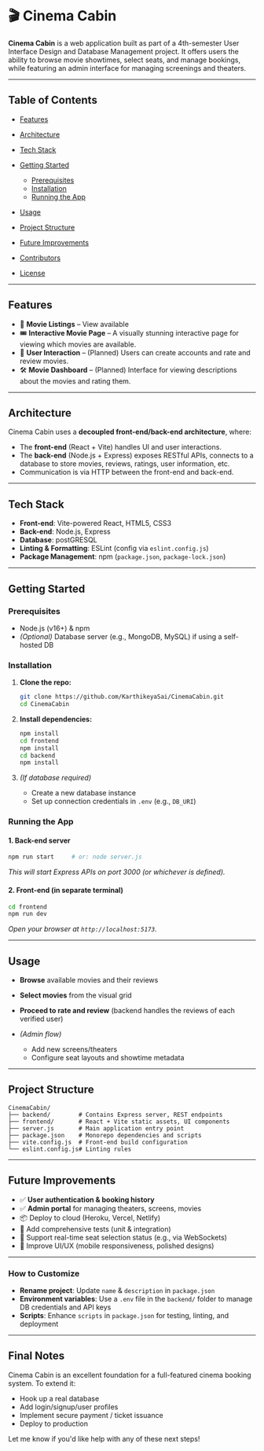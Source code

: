 # 🎬 Cinema Cabin

**Cinema Cabin** is a web application built as part of a 4th-semester User Interface Design and Database Management project. It offers users the ability to browse movie showtimes, select seats, and manage bookings, while featuring an admin interface for managing screenings and theaters.

---

## Table of Contents

* [Features](#features)
* [Architecture](#architecture)
* [Tech Stack](#tech-stack)
* [Getting Started](#getting-started)

  * [Prerequisites](#prerequisites)
  * [Installation](#installation)
  * [Running the App](#running-the-app)
* [Usage](#usage)
* [Project Structure](#project-structure)
* [Future Improvements](#future-improvements)
* [Contributors](#contributors)
* [License](#license)

---

## Features

* 📅 **Movie Listings** – View available
* 🎟️ **Interactive Movie Page** – A visually stunning interactive page for viewing which movies are available.
* 👤 **User Interaction** – (Planned) Users can create accounts and rate and review movies.
* 🛠️ **Movie Dashboard** – (Planned) Interface for viewing descriptions about the movies and rating them.

---

## Architecture

Cinema Cabin uses a **decoupled front-end/back-end architecture**, where:

* The **front-end** (React + Vite) handles UI and user interactions.
* The **back-end** (Node.js + Express) exposes RESTful APIs, connects to a database to store movies, reviews, ratings, user information, etc.
* Communication is via HTTP between the front-end and back-end.

---

## Tech Stack

* **Front-end**: Vite-powered React, HTML5, CSS3
* **Back-end**: Node.js, Express
* **Database**: postGRESQL
* **Linting & Formatting**: ESLint (config via `eslint.config.js`)
* **Package Management**: npm (`package.json`, `package-lock.json`)

---

## Getting Started

### Prerequisites

* Node.js (v16+) & npm
* *(Optional)* Database server (e.g., MongoDB, MySQL) if using a self-hosted DB

### Installation

1. **Clone the repo:**

   ```bash
   git clone https://github.com/KarthikeyaSai/CinemaCabin.git
   cd CinemaCabin
   ```
2. **Install dependencies:**

   ```bash
   npm install
   cd frontend
   npm install
   cd backend
   npm install
   ```
3. *(If database required)*

   * Create a new database instance
   * Set up connection credentials in `.env` (e.g., `DB_URI`)

### Running the App

#### 1. Back-end server

```bash
npm run start     # or: node server.js
```

*This will start Express APIs on port 3000 (or whichever is defined).*

#### 2. Front-end (in separate terminal)

```bash
cd frontend
npm run dev
```

*Open your browser at `http://localhost:5173`.*

---

## Usage

* **Browse** available movies and their reviews
* **Select movies** from the visual grid
* **Proceed to rate and review** (backend handles the reviews of each verified user)
* *(Admin flow)*

  * Add new screens/theaters
  * Configure seat layouts and showtime metadata

---

## Project Structure

```
CinemaCabin/
├── backend/        # Contains Express server, REST endpoints
├── frontend/       # React + Vite static assets, UI components
├── server.js       # Main application entry point
├── package.json    # Monorepo dependencies and scripts
├── vite.config.js  # Front-end build configuration
└── eslint.config.js# Linting rules
```

---

## Future Improvements

* ✅ **User authentication & booking history**
* ✅ **Admin portal** for managing theaters, screens, movies
* 📦 Deploy to cloud (Heroku, Vercel, Netlify)
* 🧼 Add comprehensive tests (unit & integration)
* 💾 Support real-time seat selection status (e.g., via WebSockets)
* 📱 Improve UI/UX (mobile responsiveness, polished designs)

---

### How to Customize

* **Rename project**: Update `name` & `description` in `package.json`
* **Environment variables**: Use a `.env` file in the `backend/` folder to manage DB credentials and API keys
* **Scripts**: Enhance `scripts` in `package.json` for testing, linting, and deployment

---

## Final Notes

Cinema Cabin is an excellent foundation for a full-featured cinema booking system. To extend it:

* Hook up a real database
* Add login/signup/user profiles
* Implement secure payment / ticket issuance
* Deploy to production

Let me know if you'd like help with any of these next steps!


